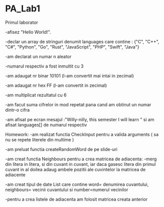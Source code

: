 # PA_Lab1
Primul laborator

-afisez "Hello World!".

-declar un array de stringuri denumit languages care contine : {"C", "C++", "C#", "Python", "Go", "Rust", "JavaScript", "PHP", "Swift", "Java"}

-am declarat un numar n aleator

  -numarul respectiv a fost inmultit cu 3
  
  -am adaugat nr binar 10101 (l-am convertit mai intai in zecimal)
  
  -am adaugat nr hex FF (l-am convertit in zecimal)
  
  -am multiplicat rezultatul cu 6
  
-am facut suma cifrelor in mod repetat pana cand am obtinut un numar dintr-o cifra 

-am afisat pe ecran mesajul :"Willy-nilly, this semester I will learn " si am afisat languages[] de numarul respectiv

Homework:
-am realizat functia CheckInput pentru a valida arguments ( sa nu se repete literele din multime )

-am preluat functia createRandomWord de pe slide-uri

-am creat functia Neighbours pentru a crea matricea de adiacenta: -merg din litera in litera, si din cuvant in cuvant, iar daca gasesc litera din primul cuvant in al doilea adaug ambele  pozitii ale cuvintelor la matricea de adiacente

-am creat tipul de date List care contine word= denumirea cuvantului, neighbours= vecinii cuvantului si number=numerul vecinilor

-pentru a crea listele de adiacenta am folosit matricea creata anterior

